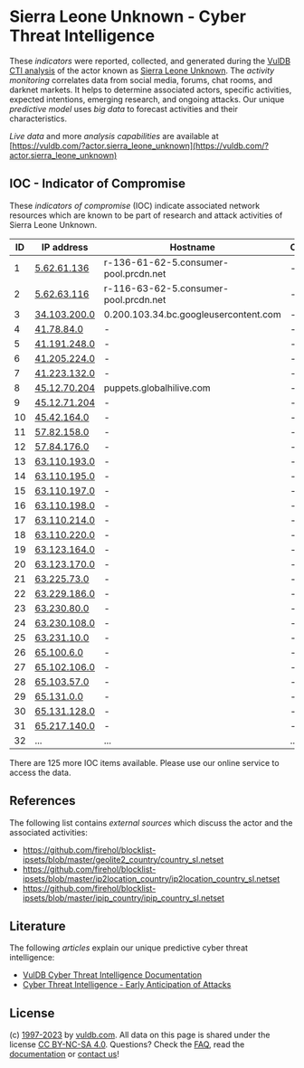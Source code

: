 # Sierra Leone Unknown - Cyber Threat Intelligence

These _indicators_ were reported, collected, and generated during the [VulDB CTI analysis](https://vuldb.com/?kb.cti) of the actor known as [Sierra Leone Unknown](https://vuldb.com/?actor.sierra_leone_unknown). The _activity monitoring_ correlates data from social media, forums, chat rooms, and darknet markets. It helps to determine associated actors, specific activities, expected intentions, emerging research, and ongoing attacks. Our unique _predictive model_ uses _big data_ to forecast activities and their characteristics.

_Live data_ and more _analysis capabilities_ are available at [https://vuldb.com/?actor.sierra_leone_unknown](https://vuldb.com/?actor.sierra_leone_unknown)

## IOC - Indicator of Compromise

These _indicators of compromise_ (IOC) indicate associated network resources which are known to be part of research and attack activities of Sierra Leone Unknown.

ID | IP address | Hostname | Campaign | Confidence
-- | ---------- | -------- | -------- | ----------
1 | [5.62.61.136](https://vuldb.com/?ip.5.62.61.136) | r-136-61-62-5.consumer-pool.prcdn.net | - | High
2 | [5.62.63.116](https://vuldb.com/?ip.5.62.63.116) | r-116-63-62-5.consumer-pool.prcdn.net | - | High
3 | [34.103.200.0](https://vuldb.com/?ip.34.103.200.0) | 0.200.103.34.bc.googleusercontent.com | - | Medium
4 | [41.78.84.0](https://vuldb.com/?ip.41.78.84.0) | - | - | High
5 | [41.191.248.0](https://vuldb.com/?ip.41.191.248.0) | - | - | High
6 | [41.205.224.0](https://vuldb.com/?ip.41.205.224.0) | - | - | High
7 | [41.223.132.0](https://vuldb.com/?ip.41.223.132.0) | - | - | High
8 | [45.12.70.204](https://vuldb.com/?ip.45.12.70.204) | puppets.globalhilive.com | - | High
9 | [45.12.71.204](https://vuldb.com/?ip.45.12.71.204) | - | - | High
10 | [45.42.164.0](https://vuldb.com/?ip.45.42.164.0) | - | - | High
11 | [57.82.158.0](https://vuldb.com/?ip.57.82.158.0) | - | - | High
12 | [57.84.176.0](https://vuldb.com/?ip.57.84.176.0) | - | - | High
13 | [63.110.193.0](https://vuldb.com/?ip.63.110.193.0) | - | - | High
14 | [63.110.195.0](https://vuldb.com/?ip.63.110.195.0) | - | - | High
15 | [63.110.197.0](https://vuldb.com/?ip.63.110.197.0) | - | - | High
16 | [63.110.198.0](https://vuldb.com/?ip.63.110.198.0) | - | - | High
17 | [63.110.214.0](https://vuldb.com/?ip.63.110.214.0) | - | - | High
18 | [63.110.220.0](https://vuldb.com/?ip.63.110.220.0) | - | - | High
19 | [63.123.164.0](https://vuldb.com/?ip.63.123.164.0) | - | - | High
20 | [63.123.170.0](https://vuldb.com/?ip.63.123.170.0) | - | - | High
21 | [63.225.73.0](https://vuldb.com/?ip.63.225.73.0) | - | - | High
22 | [63.229.186.0](https://vuldb.com/?ip.63.229.186.0) | - | - | High
23 | [63.230.80.0](https://vuldb.com/?ip.63.230.80.0) | - | - | High
24 | [63.230.108.0](https://vuldb.com/?ip.63.230.108.0) | - | - | High
25 | [63.231.10.0](https://vuldb.com/?ip.63.231.10.0) | - | - | High
26 | [65.100.6.0](https://vuldb.com/?ip.65.100.6.0) | - | - | High
27 | [65.102.106.0](https://vuldb.com/?ip.65.102.106.0) | - | - | High
28 | [65.103.57.0](https://vuldb.com/?ip.65.103.57.0) | - | - | High
29 | [65.131.0.0](https://vuldb.com/?ip.65.131.0.0) | - | - | High
30 | [65.131.128.0](https://vuldb.com/?ip.65.131.128.0) | - | - | High
31 | [65.217.140.0](https://vuldb.com/?ip.65.217.140.0) | - | - | High
32 | ... | ... | ... | ...

There are 125 more IOC items available. Please use our online service to access the data.

## References

The following list contains _external sources_ which discuss the actor and the associated activities:

* https://github.com/firehol/blocklist-ipsets/blob/master/geolite2_country/country_sl.netset
* https://github.com/firehol/blocklist-ipsets/blob/master/ip2location_country/ip2location_country_sl.netset
* https://github.com/firehol/blocklist-ipsets/blob/master/ipip_country/ipip_country_sl.netset

## Literature

The following _articles_ explain our unique predictive cyber threat intelligence:

* [VulDB Cyber Threat Intelligence Documentation](https://vuldb.com/?kb.cti)
* [Cyber Threat Intelligence - Early Anticipation of Attacks](https://www.scip.ch/en/?labs.20201022)

## License

(c) [1997-2023](https://vuldb.com/?kb.changelog) by [vuldb.com](https://vuldb.com/?kb.about). All data on this page is shared under the license [CC BY-NC-SA 4.0](https://creativecommons.org/licenses/by-nc-sa/4.0/). Questions? Check the [FAQ](https://vuldb.com/?kb.faq), read the [documentation](https://vuldb.com/?kb) or [contact us](https://vuldb.com/?contact)!
